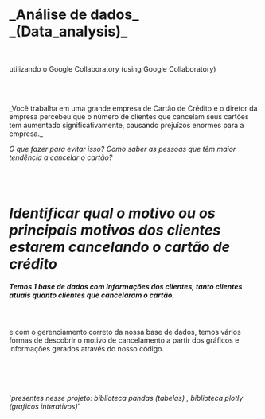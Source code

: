 <h1>_Análise de dados_         _(Data_analysis)_ </h1>   
<br>

<p>utilizando o Google Collaboratory                    (using Google Collaboratory)</p> 

<br>
<br>
 <p>_Você trabalha em uma grande empresa de Cartão de Crédito e o diretor da empresa percebeu que o número de clientes que cancelam seus cartões tem aumentado significativamente, causando prejuízos enormes para a empresa._

_O que fazer para evitar isso? Como saber as pessoas que têm maior tendência a cancelar o cartão?_</p>
<br>
<br>


# *Identificar qual o motivo ou os principais motivos dos clientes estarem cancelando o cartão de crédito*


##### Temos 1 base de dados com informações dos clientes, tanto clientes atuais quanto clientes que cancelaram o cartão.
<br>
<br>
e com o gerenciamento correto da nossa base de dados, temos vários formas de descobrir o motivo de cancelamento a partir dos 
gráficos e informações gerados através do nosso código.

<br>
<br>
<br>
<br>
<br>

'_presentes nesse projeto: biblioteca pandas (tabelas) , biblioteca plotly (graficos interativos)_'

